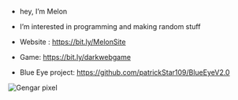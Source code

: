 - hey, I’m Melon
- I’m interested in programming and making random stuff

- Website : https://bit.ly/MelonSite
- Game: https://bit.ly/darkwebgame
- Blue Eye project: https://github.com/patrickStar109/BlueEyeV2.0

![Gengar pixel](https://user-images.githubusercontent.com/61595428/142208395-57ac45fe-a4b3-4d54-b3c8-4aef2d641f52.gif)


